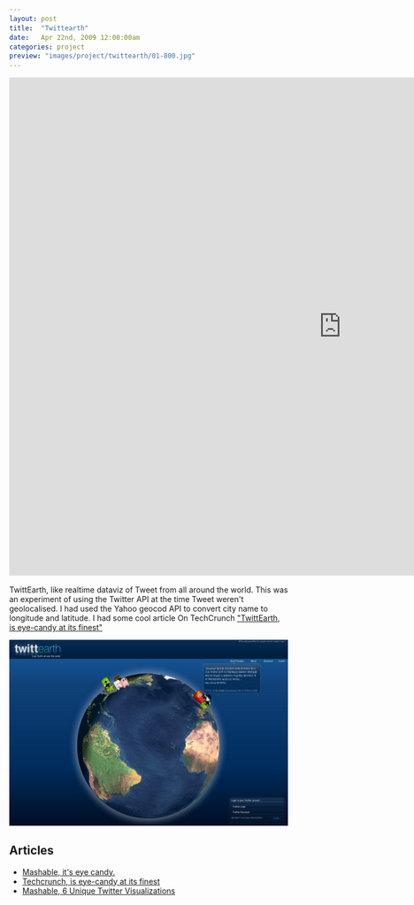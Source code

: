 ```yaml
---
layout: post
title:  "Twittearth"
date: 	Apr 22nd, 2009 12:00:00am
categories: project
preview: "images/project/twittearth/01-800.jpg"
---
```



<iframe width="1200" height="900" src="https://www.youtube.com/embed/30cmNXuUp7Q?rel=0" frameborder="0" allowfullscreen class="uk-responsive-width"></iframe>

TwittEarth, like realtime dataviz of Tweet from all around the world.
This was an experiment of using the Twitter API at the time Tweet weren't geolocalised. I had used the Yahoo geocod API to convert city name to longitude and latitude.
I had some cool article On TechCrunch ["TwittEarth, is eye-candy at its finest"](https://techcrunch.com/2008/04/20/twittearth-makes-twitter-a-global-experience/)

![Twittearth](/images/project/twittearth/01.jpg)

## Articles

- [Mashable, it's eye candy.](http://mashable.com/2008/04/20/twittearth-visualization/#CBF9U5vP4iqL)
- [Techcrunch, is eye-candy at its finest](https://techcrunch.com/2008/04/20/twittearth-makes-twitter-a-global-experience/)
- [Mashable, 6 Unique Twitter Visualizations](http://mashable.com/2009/03/16/twitter-visualizations/#dGsnq6j0RPq8)

